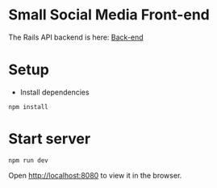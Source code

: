 # Small Social Media Front-end

The Rails API backend is here: [Back-end](https://github.com/pornnitee/small-social-media-backend) 

# Setup
 * Install dependencies
```shell
npm install
```


# Start server
```shell
npm run dev
```

Open [http://localhost:8080](http://localhost:8080) to view it in the browser.
